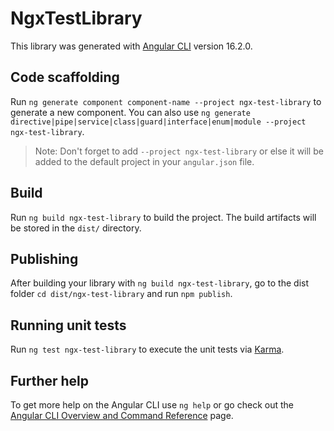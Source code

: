 # NgxTestLibrary

This library was generated with [Angular CLI](https://github.com/angular/angular-cli) version 16.2.0.

## Code scaffolding

Run `ng generate component component-name --project ngx-test-library` to generate a new component. You can also use `ng generate directive|pipe|service|class|guard|interface|enum|module --project ngx-test-library`.
> Note: Don't forget to add `--project ngx-test-library` or else it will be added to the default project in your `angular.json` file. 

## Build

Run `ng build ngx-test-library` to build the project. The build artifacts will be stored in the `dist/` directory.

## Publishing

After building your library with `ng build ngx-test-library`, go to the dist folder `cd dist/ngx-test-library` and run `npm publish`.

## Running unit tests

Run `ng test ngx-test-library` to execute the unit tests via [Karma](https://karma-runner.github.io).

## Further help

To get more help on the Angular CLI use `ng help` or go check out the [Angular CLI Overview and Command Reference](https://angular.io/cli) page.
